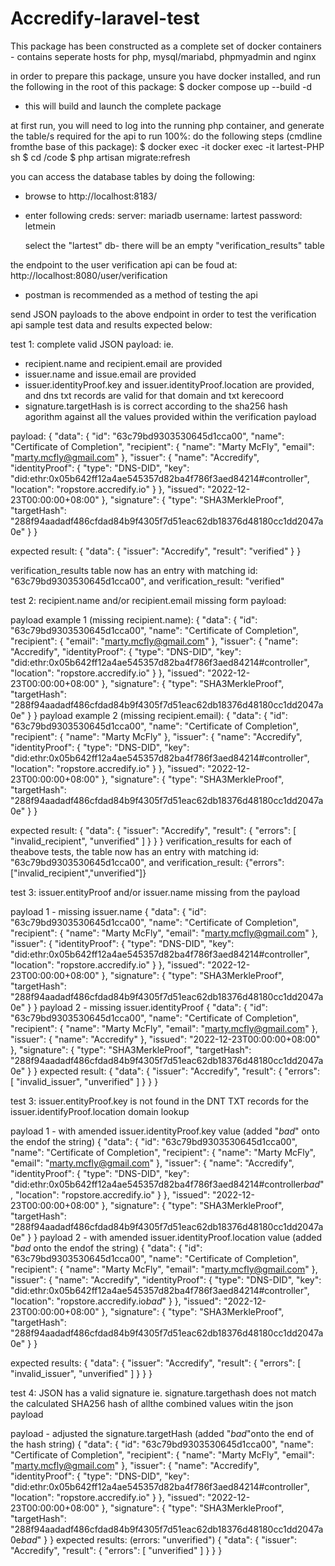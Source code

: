# Accredify-laravel-test
This package has been constructed as a complete set of docker containers - contains seperate hosts for php, mysql/mariabd, phpmyadmin and nginx

in order to prepare this package, unsure you have docker installed,  and run the following in the root of this package:
$ docker compose up --build -d

- this will build and launch the complete package

at first  run, you will need to log  into the running php  container, and generate the table/s required for the api to run 100%: 
do the following steps (cmdline fromthe base of this package):
$ docker exec -it docker exec -it lartest-PHP sh
$ cd /code
$ php artisan migrate:refresh

you can access the database tables by doing the following:
 - browse to http://localhost:8183/
 - enter following creds: 
      server: mariadb
      username: lartest
      password: letmein

   select the "lartest" db- there will be an empty "verification_results" table

the endpoint to the user verification api can be foud at: http://localhost:8080/user/verification
 - postman is recommended as a method of testing the api
 
 send JSON payloads to the above endpoint in order to test the verification api
 sample test data and results expected below:

test 1:
complete valid JSON payload:
ie. 
  - recipient.name and recipient.email are provided
  - issuer.name and issue.email are provided
  - issuer.identityProof.key and issuer.identityProof.location are provided, and dns txt records are valid for that domain and txt kerecoord
  - signature.targetHash is is correct according to the sha256 hash agorithm against all the values provided within the verification payload

  payload:
  {
  "data": {
    "id": "63c79bd9303530645d1cca00",
    "name": "Certificate of Completion",
    "recipient": {
      "name": "Marty McFly",
      "email": "marty.mcfly@gmail.com"
    },
    "issuer": {
      "name": "Accredify",
      "identityProof": {
        "type": "DNS-DID",
        "key": "did:ethr:0x05b642ff12a4ae545357d82ba4f786f3aed84214#controller",
        "location": "ropstore.accredify.io"
      }
    },
    "issued": "2022-12-23T00:00:00+08:00"
  },
  "signature": {
    "type": "SHA3MerkleProof",
    "targetHash": "288f94aadadf486cfdad84b9f4305f7d51eac62db18376d48180cc1dd2047a0e"
  }
}

expected result:
{
    "data": {
        "issuer": "Accredify",
        "result": "verified"
    }
}

verification_results table now has an entry with matching id: "63c79bd9303530645d1cca00", and verification_result: "verified"


test 2:
    recipient.name and/or recipient.email missing form  payload:

payload example 1 (missing recipient.name):
{
  "data": {
    "id": "63c79bd9303530645d1cca00",
    "name": "Certificate of Completion",
    "recipient": {
      "email": "marty.mcfly@gmail.com"
    },
    "issuer": {
      "name": "Accredify",
      "identityProof": {
        "type": "DNS-DID",
        "key": "did:ethr:0x05b642ff12a4ae545357d82ba4f786f3aed84214#controller",
        "location": "ropstore.accredify.io"
      }
    },
    "issued": "2022-12-23T00:00:00+08:00"
  },
  "signature": {
    "type": "SHA3MerkleProof",
    "targetHash": "288f94aadadf486cfdad84b9f4305f7d51eac62db18376d48180cc1dd2047a0e"
  }
}
payload example 2 (missing recipient.email):
{
  "data": {
    "id": "63c79bd9303530645d1cca00",
    "name": "Certificate of Completion",
    "recipient": {
      "name": "Marty McFly"
    },
    "issuer": {
      "name": "Accredify",
      "identityProof": {
        "type": "DNS-DID",
        "key": "did:ethr:0x05b642ff12a4ae545357d82ba4f786f3aed84214#controller",
        "location": "ropstore.accredify.io"
      }
    },
    "issued": "2022-12-23T00:00:00+08:00"
  },
  "signature": {
    "type": "SHA3MerkleProof",
    "targetHash": "288f94aadadf486cfdad84b9f4305f7d51eac62db18376d48180cc1dd2047a0e"
  }
}

expected result:
{
    "data": {
        "issuer": "Accredify",
        "result": {
            "errors": [
                "invalid_recipient",
                "unverified"
            ]
        }
    }
}
verification_results for  each of theabove tests, the table now has an entry with matching id: "63c79bd9303530645d1cca00", and verification_result: {"errors":["invalid_recipient","unverified"]}

test 3:
    issuer.entityProof and/or issuer.name missing from the payload

payload 1 -  missing issuer.name
{
  "data": {
    "id": "63c79bd9303530645d1cca00",
    "name": "Certificate of Completion",
    "recipient": {
      "name": "Marty McFly",
      "email": "marty.mcfly@gmail.com"
    },
    "issuer": {
      "identityProof": {
        "type": "DNS-DID",
        "key": "did:ethr:0x05b642ff12a4ae545357d82ba4f786f3aed84214#controller",
        "location": "ropstore.accredify.io"
      }
    },
    "issued": "2022-12-23T00:00:00+08:00"
  },
  "signature": {
    "type": "SHA3MerkleProof",
    "targetHash": "288f94aadadf486cfdad84b9f4305f7d51eac62db18376d48180cc1dd2047a0e"
  }
}
payload 2 -  missing issuer.identityProof
{
  "data": {
    "id": "63c79bd9303530645d1cca00",
    "name": "Certificate of Completion",
    "recipient": {
      "name": "Marty McFly",
      "email": "marty.mcfly@gmail.com"
    },
    "issuer": {
      "name": "Accredify"
    },
    "issued": "2022-12-23T00:00:00+08:00"
  },
  "signature": {
    "type": "SHA3MerkleProof",
    "targetHash": "288f94aadadf486cfdad84b9f4305f7d51eac62db18376d48180cc1dd2047a0e"
  }
}
expected  result:
{
    "data": {
        "issuer": "Accredify",
        "result": {
            "errors": [
                "invalid_issuer",
                "unverified"
            ]
        }
    }
}

test 3:
    issuer.entityProof.key is not found in the DNT TXT records for the issuer.identifyProof.location domain lookup

payload 1 - with amended issuer.identityProof.key value (added "*bad*" onto the endof the string)
{
  "data": {
    "id": "63c79bd9303530645d1cca00",
    "name": "Certificate of Completion",
    "recipient": {
      "name": "Marty McFly",
      "email": "marty.mcfly@gmail.com"
    },
    "issuer": {
      "name": "Accredify",
      "identityProof": {
        "type": "DNS-DID",
        "key": "did:ethr:0x05b642ff12a4ae545357d82ba4f786f3aed84214#controller*bad*",
        "location": "ropstore.accredify.io"
      }
    },
    "issued": "2022-12-23T00:00:00+08:00"
  },
  "signature": {
    "type": "SHA3MerkleProof",
    "targetHash": "288f94aadadf486cfdad84b9f4305f7d51eac62db18376d48180cc1dd2047a0e"
  }
}
payload 2 - with amended issuer.identityProof.location value (added "*bad* onto the endof the string)
{
  "data": {
    "id": "63c79bd9303530645d1cca00",
    "name": "Certificate of Completion",
    "recipient": {
      "name": "Marty McFly",
      "email": "marty.mcfly@gmail.com"
    },
    "issuer": {
      "name": "Accredify",
      "identityProof": {
        "type": "DNS-DID",
        "key": "did:ethr:0x05b642ff12a4ae545357d82ba4f786f3aed84214#controller",
        "location": "ropstore.accredify.io*bad*"
      }
    },
    "issued": "2022-12-23T00:00:00+08:00"
  },
  "signature": {
    "type": "SHA3MerkleProof",
    "targetHash": "288f94aadadf486cfdad84b9f4305f7d51eac62db18376d48180cc1dd2047a0e"
  }
}

expected results:
{
    "data": {
        "issuer": "Accredify",
        "result": {
            "errors": [
                "invalid_issuer",
                "unverified"
            ]
        }
    }
}

test 4: 
  JSON has a valid signature 
  ie. signature.targethash  does not match the calculated SHA256 hash of allthe combined values witin the json payload

payload - adjusted the signature.targetHash (added "*bad*"onto the end of the hash string)
{
  "data": {
    "id": "63c79bd9303530645d1cca00",
    "name": "Certificate of Completion",
    "recipient": {
      "name": "Marty McFly",
      "email": "marty.mcfly@gmail.com"
    },
    "issuer": {
      "name": "Accredify",
      "identityProof": {
        "type": "DNS-DID",
        "key": "did:ethr:0x05b642ff12a4ae545357d82ba4f786f3aed84214#controller",
        "location": "ropstore.accredify.io"
      }
    },
    "issued": "2022-12-23T00:00:00+08:00"
  },
  "signature": {
    "type": "SHA3MerkleProof",
    "targetHash": "288f94aadadf486cfdad84b9f4305f7d51eac62db18376d48180cc1dd2047a0e*bad*"
  }
}
expected results: (errors: "unverified")
{
    "data": {
        "issuer": "Accredify",
        "result": {
            "errors": [
                "unverified"
            ]
        }
    }
}
